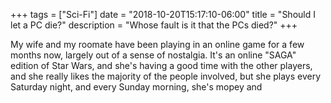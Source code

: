 +++
tags = ["Sci-Fi"]
date = "2018-10-20T15:17:10-06:00"
title = "Should I let a PC die?"
description = "Whose fault is it that the PCs died?"
+++

My wife and my roomate have been playing in an online game for a few months now, largely out of a sense of nostalgia. It's an online "SAGA" edition of Star Wars, and she's having a good time with the other players, and she really likes the majority of the people involved, but she plays every Saturday night, and every Sunday morning, she's mopey and 